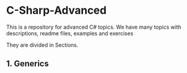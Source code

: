<h1>C-Sharp-Advanced</h1>

<p>This is a repository for advanced C# topics. We have many topics with descriptions, readme files, examples and exercises</p>

<p>They are divided in Sections.</p>

<h2>1. Generics</h2>


